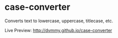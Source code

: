 # case-converter
Converts text to lowercase, uppercase, titlecase, etc.

Live Preview: http://dvmmy.github.io/case-converter
